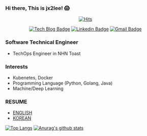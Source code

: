 ### Hi there, This is jx2lee! 😱
<div align=center>
 
[![Hits](https://hits.seeyoufarm.com/api/count/incr/badge.svg?url=https%3A%2F%2Fgithub.com%2Fgjbae1212%2Fjx2lee&count_bg=%23787878&title_bg=%23FF0000&icon=&icon_color=%23E7E7E7&title=hits&edge_flat=false)](https://hits.seeyoufarm.com)

[![Tech Blog Badge](http://img.shields.io/badge/-Tech%20blog-black?style=flat-square&logo=github&link=https://jx2lee.github.io/)](https://jx2lee.github.io/) 
[![Linkedin Badge](https://img.shields.io/badge/-LinkedIn-blue?style=flat-square&logo=Linkedin&logoColor=white&link=https://www.linkedin.com/in/jx2lee/)](https://www.linkedin.com/in/jx2lee/) 
[![Gmail Badge](https://img.shields.io/badge/-Gmail-d14836?style=flat-square&logo=Gmail&logoColor=white&link=mailto:jaejun.lee.1991@gmail.com)](mailto:jaejun.lee.1991@gmail.com)

</div>

### Software Technical Engineer
* TechOps Engineer in NHN Toast

### Interests
* Kubenetes, Docker
* Programming Language (Python, Golang, Java)
* Machine/Deep Learning

### RESUME
* [ENGLISH](https://github.com/jx2lee/my-resume/blob/master/RESUME_eng.md)
* [KOREAN](https://github.com/jx2lee/my-resume/blob/master/RESUME_kor.md)

[![Top Langs](https://github-readme-stats.vercel.app/api/top-langs/?username=jx2lee&exclude_repo=github-readme-stats,jx2lee.github.io&theme=dracula&hide=html,css&custom_title=jx2lee-'-s-Stats)](https://github.com/anuraghazra/github-readme-stats)
[![Anurag's github stats](https://github-readme-stats.vercel.app/api?username=jx2lee&show_icons=true&theme=dracula&hide=prs,issues,contribs)](https://github.com/anuraghazra/github-readme-stats)

